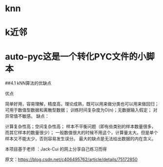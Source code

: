 # knn
# k近邻

# auto-pyc这是一个转化PYC文件的小脚本
##4.1 kNN算法的优缺点

优点

简单好用，容易理解，精度高，理论成熟，既可以用来做分类也可以用来做回归；
可用于数值型数据和离散型数据；
训练时间复杂度为O(n)；无数据输入假定；
对异常值不敏感。
缺点：

计算复杂性高；空间复杂性高；
样本不平衡问题（即有些类别的样本数量很多，而其它样本的数量很少）；
一般数值很大的时候不用这个，计算量太大。但是单个样本又不能太少，否则容易发生误分。
最大的缺点是无法给出数据的内在含义。

本项目基于老师 ：Jack-Cui 的网上分享自己练习而得
 
原文：https://blog.csdn.net/c406495762/article/details/75172850 